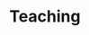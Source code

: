 ---
title: Teaching
type: landing

sections:
  - block: markdown
    content:
      title: 
      subtitle: 
      text: "
      ## Course Instructor  

      - IE 1480: Information Engineering, Iowa State University (Spring 2024, Spring 2025)  

      - IE 4870/5870: Big Data Analytics and Optimization, Iowa State University (Fall 2023, Fall 2024, Fall 2025)  

      - INDE 315: Probability and Statistics for Engineers, University of Washington (Summer 2019)
    
      ## Guest Lecture

      - EDUC 3700: Toying with Technology, ISU School of Education (Fall 2025)

      - IE 500: Special Topics, University at Buffalo (Spring 2024)
      
      - CEE 327 Transportation Engineering, University of Washington (Spring 2022)

      - CEE 327 Transportation Engineering, University of Washington (Winter 2020)"
      

    design:
      columns: '1'
---